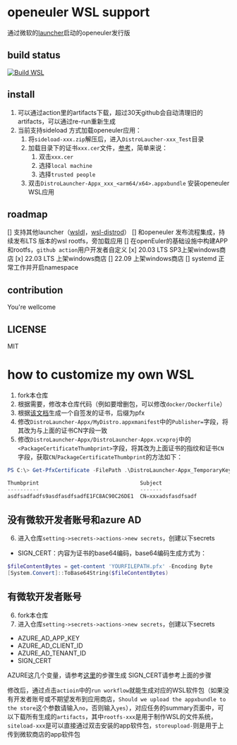 # openeuler WSL support
通过微软的[launcher](https://github.com/microsoft/WSL-DistroLauncher)启动的openeuler发行版

## build status
[![Build WSL](https://github.com/pkking/openEuler-wsl/actions/workflows/wsl.yaml/badge.svg?branch=main)](https://github.com/pkking/openEuler-wsl/actions/workflows/wsl.yaml)
## install
1. 可以通过action里的artifacts下载，超过30天github会自动清理旧的artifacts，可以通过re-run重新生成
1. 当前支持sideload 方式加载openeuler应用：
    1. 将`sideload-xxx.zip`解压后，进入`DistroLaucher-xxx_Test`目录
    1. 加载目录下的证书`xxx.cer`文件，[参考](https://stackoverflow.com/questions/23812471/installing-appx-without-trusted-certificate)，简单来说：
        1. 双击`xxx.cer`
        1. 选择`local machine`
        1. 选择`trusted people`
    1. 双击`DistroLauncher-Appx_xxx_<arm64/x64>.appxbundle` 安装openeuler WSL应用


## roadmap
[] 支持其他launcher（[wsldl](https://github.com/yuk7/wsldl)，[wsl-distrod](https://github.com/nullpo-head/wsl-distrod)）
[] 和openeuler 发布流程集成，持续发布LTS 版本的wsl rootfs，旁加载应用
[] 在openEuler的基础设施中构建APP和rootfs，`github action`用户开发者自定义
[x] 20.03 LTS SP3上架windows商店
[x] 22.03 LTS 上架windows商店
[] 22.09 上架windows商店
[] systemd 正常工作并开启namespace
 
## contribution
You're wellcome

## LICENSE
MIT

# how to customize my own WSL
1. fork本仓库
2. 根据需要，修改本仓库代码（例如要增删包，可以修改`docker/Dockerfile`）
3. 根据[该文档](https://learn.microsoft.com/en-us/azure/active-directory/develop/howto-create-self-signed-certificate)生成一个自签发的证书，后缀为pfx
4. 修改`DistroLauncher-Appx/MyDistro.appxmanifest`中的`Publisher=`字段，将其改为与上面的证书CN字段一致
5. 修改`DistroLauncher-Appx/DistroLauncher-Appx.vcxproj`中的`<PackageCertificateThumbprint>`字段，将其改为上面证书的指纹和证书`CN`字段，获取`CN`/`PackageCertificateThumbprint`的方法如下：
```powershell
PS C:\> Get-PfxCertificate -FilePath .\DistroLauncher-Appx_TemporaryKey.pfx

Thumbprint                                Subject
----------                                -------
asdfsadfadfs9asdfasdfsadfE1FC8AC90C26DE1  CN=xxxadsfasdfsadf
```
## 没有微软开发者账号和azure AD
6. 进入仓库`setting->secrets->actions->new secrets`，创建以下secrets
- SIGN_CERT：内容为证书的base64编码，base64编码生成方式为：
```powershell
$fileContentBytes = get-content 'YOURFILEPATH.pfx' -Encoding Byte
[System.Convert]::ToBase64String($fileContentBytes)
```
## 有微软开发者账号
6. fork本仓库
7. 进入仓库`setting->secrets->actions->new secrets`，创建以下secrets
- AZURE_AD_APP_KEY
- AZURE_AD_CLIENT_ID
- AZURE_AD_TENANT_ID
- SIGN_CERT

AZURE这几个变量，请参考[这里](https://github.com/marketplace/actions/windows-store-publish#prerequisites)的步骤生成
SIGN_CERT请参考上面的步骤

修改后，通过点击`actioin`中的`run workflow`就能生成对应的WSL软件包（如果没有开发者账号或不期望发布到应用商店，`Should we upload the appxbundle to the store`这个参数请输入`no`，否则输入`yes`），对应任务的summary页面中，可以下载所有生成的`artifacts`，其中`rootfs-xxx`是用于制作WSL的文件系统，`siteload-xxx`是可以直接通过双击安装的app软件包，`storeupload-`则是用于上传到微软商店的app软件包
